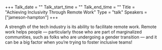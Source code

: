+++
Talk_date = ""
Talk_start_time = ""
Talk_end_time = ""
Title = "Achieving Inclusivity Through Remote Work"
Type = "talk"
Speakers = ["jameson-hampton"]
+++

A strength of the tech industry is its ability to facilitate remote work. Remote work helps people — particularly those who are part of marginalized communities, such as folks who are undergoing a gender transition — and it can be a big factor when you’re trying to foster inclusive teams!
